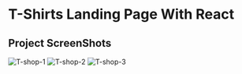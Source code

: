 # T-Shirts Landing Page With React

## Project ScreenShots 


![T-shop-1](https://github.com/NoumanIsmail/tShirt-shop-master/assets/106505606/02d31177-3d8f-4e90-988e-8650af8e49b6)
![T-shop-2](https://github.com/NoumanIsmail/tShirt-shop-master/assets/106505606/200ea86e-ef67-4873-b785-c74874f3b686)
![T-shop-3](https://github.com/NoumanIsmail/tShirt-shop-master/assets/106505606/3a204bc3-205b-4372-9d97-4bcb8c0c9cbf)
